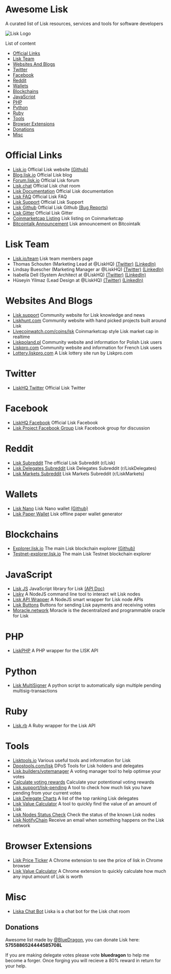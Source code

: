 Awesome Lisk
===============
A curated list of Lisk resources, services and tools for software developers

![Lisk Logo](https://github.com/BlueDragon555/awesome-lisk/blob/master/Lisk.jpg?raw=true)

List of content

- [Official Links](#official-links)
- [Lisk Team](#lisk-team)
- [Websites And Blogs](#websites-and-blogs)
- [Twitter](#twitter)
- [Facebook](#facebook)
- [Reddit](#reddit)
- [Wallets](#wallets)
- [Blockchains](#blockchains)
- [JavaScript](#javascript)
- [PHP](#php)
- [Python](#python)
- [Ruby](#ruby)
- [Tools](#tools)
- [Browser Extensions](#browser-extensions)
- [Donations](#donations)
- [Misc](#misc)

# Official Links
* [Lisk.io](https://lisk.io) Official Lisk website [(Github)](https://github.com/LiskHQ/lisk-website)
* [Blog.lisk.io](https://blog.lisk.io) Official Lisk blog
* [Forum.lisk.io](https://forum.lisk.io) Official Lisk forum
* [Lisk.chat](https://lisk.chat) Official Lisk chat room
* [Lisk Documentation](https://docs.lisk.io/docs) Official Lisk documentation
* [Lisk FAQ](https://docs.lisk.io/docs/faqs) Official Lisk FAQ
* [Lisk Support](https://lisk.zendesk.com/hc/en-us) Official Lisk Support
* [Lisk Github](https://github.com/LiskHQ) Official Lisk Github [(Bug Reports)](https://github.com/LiskHQ/lisk/issues)
* [Lisk Gitter](https://gitter.im/LiskHQ/lisk) Official Lisk Gitter
* [Coinmarketcap Listing](https://coinmarketcap.com/currencies/lisk) Lisk listing on Coinmarketcap
* [Bitcointalk Announcement](https://bitcointalk.org/index.php?topic=1346646) Lisk announcement on Bitcointalk

# Lisk Team
* [Lisk.io/team](https://lisk.io/team) Lisk team members page
* Thomas Schouten (Marketing Lead at @LiskHQ) [(Twitter)](https://twitter.com/Thomelsch) [(LinkedIn)](https://www.linkedin.com/in/thomasmschouten) 
* Lindsay Buescher (Marketing Manager ar @LiskHQ) [(Twitter)](https://twitter.com/Lindsay4Liberty) [(LinkedIn)](https://linkedin.com/in/lindsaybuescher) 
* Isabella Dell (System Architect at @LiskHQ) [(Twitter)](https://twitter.com/Isabella_Lisk) [(LinkedIn)](https://linkedin.com/in/dellisabella) 
* Hüseyin Yilmaz (Lead Design at @LiskHQ) [(Twitter)](https://twitter.com/imfine_thankyou) [(LinkedIn)](https://www.linkedin.com/in/h%25C3%25BCseyin-yilmaz-48529460) 

# Websites And Blogs
* [Lisk.support](https://lisk.support) Community website for Lisk knowledge and news
* [Liskhunt.com](https://liskhunt.com) Community website with hand picked projects built around Lisk
* [Livecoinwatch.com/coins/lsk](https://www.livecoinwatch.com/coins/LSK) Coinmarketcap style Lisk market cap in realtime
* [Liskpoland.pl](http://liskpoland.pl) Community website and information for Polish Lisk users
* [Liskpro.com](https://www.liskpro.com) Community website and information for French Lisk users
* [Lottery.liskpro.com](http://lottery.liskpro.com) A Lisk lottery site run by Liskpro.com

# Twitter
* [LiskHQ Twitter](https://twitter.com/LiskHQ) Official Lisk Twitter

# Facebook
* [LiskHQ Facebook](https://www.facebook.com/LiskHQ) Official Lisk Facebook
* [Lisk Project Facebook Group](https://www.facebook.com/groups/329214464226295) Lisk Facebook group for discussion

# Reddit
* [Lisk Subreddit](https://www.reddit.com/r/Lisk) The official Lisk Subreddit (r/Lisk)
* [Lisk Delegates Subreddit](https://www.reddit.com/r/LiskDelegates) Lisk Delegates Subreddit (r/LiskDelegates)
* [Lisk Markets Subreddit](https://www.reddit.com/r/LiskMarkets) Lisk Markets Subreddit (r/LiskMarkets)

# Wallets
* [Lisk Nano](https://github.com/LiskHQ/lisk-nano/releases) Lisk Nano wallet [(Github)](https://github.com/LiskHQ/lisk-nano)
* [Lisk Paper Wallet](https://liskpaper.com) Lisk offline paper wallet generator

# Blockchains
* [Explorer.lisk.io](https://explorer.lisk.io) The main Lisk blockchain explorer [(Github)](https://github.com/LiskHQ/lisk-explorer)
* [Testnet-explorer.lisk.io](https://testnet-explorer.lisk.io) The main Lisk Testnet blockchain explorer

# JavaScript
* [Lisk JS](https://github.com/LiskHQ/lisk-js) JavaScript library for Lisk [(API Doc)](https://liskhq.github.io/lisk-js)
* [Lisky](https://github.com/LiskHQ/lisky) A NodeJS command line tool to interact wit Lisk nodes
* [Lisk API Wrapper](https://github.com/dakk/liskapi) A NodeJS smart wrapper for Lisk node APIs
* [Lisk Buttons](https://github.com/lisk-builders/lisk-buttons) Buttons for sending Lisk payments and receiving votes
* [Moracle.network](https://moracle.network) Moracle is the decentralized and programmable oracle for Lisk

# PHP
* [LiskPHP](https://github.com/cb0/LiskPHP) A PHP wrapper for the LISK API

# Python
* [Lisk MultiSigner](https://github.com/simonmorgenthaler/Lisk-multiSigner) A python script to automatically sign multiple pending multisig-transactions

# Ruby
* [Lisk.rb](https://github.com/4fryn/lisk.rb) A Ruby wrapper for the Lisk API

# Tools
* [Lisktools.io](https://lisktools.io) Various useful tools and information for Lisk
* [Dpostools.com/lisk](https://dpostools.com/LISK) DPoS Tools for Lisk holders and delegates
* [Lisk.builders/votemanager](https://lisk.builders/votemanager) A voting manager tool to help optimse your votes
* [Calculate voting rewards](https://pool.goforli.sk/rewards/calculator) Calculate your potentional voting rewards
* [Lisk.support/lisk-pending](https://lisk.support/lisk-pending) A tool to check how much lisk you have pending from your current votes
* [Lisk Delegate Charts](https://monivea.com/lisk-delegate-charts) A list of the top ranking Lisk delegates
* [Lisk Value Calculator](https://bluedragon555.github.io/Lisk-Value-Calculator) A tool to quickly find the value of an amount of Lisk
* [Lisk Nodes Status Check](https://bluedragon555.github.io/Lisk-Nodes-Status-Check) Check the status of the known Lisk nodes
* [Lisk NotifyChain](https://lisk.notifychain.com) Receive an email when something happens on the Lisk network

# Browser Extensions
* [Lisk Price Ticker](https://chrome.google.com/webstore/detail/lisk-ticker/nddfpgnfeckojmofblmofodikhbplbfd) A Chrome extension to see the price of lisk in Chrome browser
* [Lisk Value Calculator](https://chrome.google.com/webstore/detail/lisk-value-calculator/ebbaejiebkagmdfnhmnmffkjmeejpmok) A Chrome extension to quickly calculate how much any input amount of Lisk is worth

# Misc
* [Liska Chat Bot](https://forum.lisk.io/viewtopic.php?t=659) Liska is a chat bot for the Lisk chat room

## Donations
Awesome list made by [@BlueDragon](https://github.com/BlueDragon555), you can donate Lisk here: **5755886524444585708L**

If you are making delegate votes please vote **bluedragon** to help me become a forger. Once forging you will recieve a 80% reward in return for your help.
